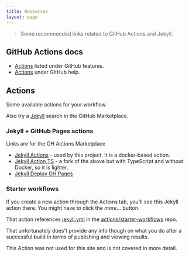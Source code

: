 ```yaml
---
title: Resources
layout: page
---
```


> Some recommended links related to GitHub Actions and Jekyll.


## GitHub Actions docs

- [Actions](https://github.com/features/actions) listed under GitHub features.
- [Actions](https://help.github.com/en/actions) under GitHub help.


## Actions

Some available actions for your workflow.

Also try a [Jekyll](https://github.com/marketplace?type=actions&query=jekyll) search in the GitHub Marketplace.


### Jekyll + GitHub Pages actions

Links are for the GH Actions Marketplace

- [Jekyll Actions](https://github.com/marketplace/actions/jekyll-actions) - used by this project. It is a docker-based action.
- [Jekyll Action TS](https://github.com/marketplace/actions/jekyll-action-ts) - a fork of the above but with TypeScript and without Docker, so it is lighter.
- [Jekyll Deploy GH Pages](https://github.com/marketplace/actions/jekyll-deploy-gh-pages)



### Starter workflows

If you create a new action through the Actions tab, you'll see this Jekyll action there. You might have to click the _more..._ button.

That action references [jekyll.yml](https://github.com/actions/starter-workflows/blob/master/ci/jekyll.yml) in the [actions/starter-workflows](https://github.com/actions/starter-workflows) repo.

That unfortunately does't provide any info though on what you do after a successful build in terms of publishing and viewing results.

This Action was not used for this site and is not covered in more detail.
